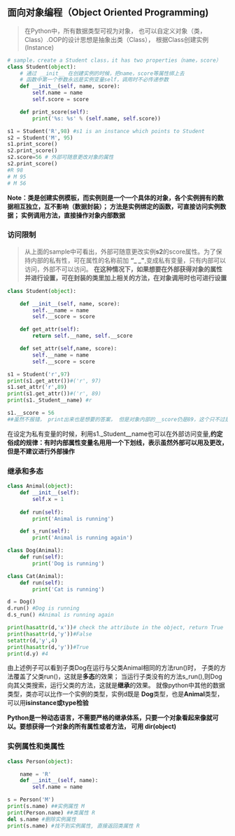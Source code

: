 ## 面向对象编程（Object Oriented Programming)

> 在Python中，所有数据类型可视为对象， 也可以自定义对象（类，Class）.OOP的设计思想是抽象出类（Class）， 根据Class创建实例(Instance)

```python
# sample，create a Student class，it has two properties（name，score）
class Student(object):
    # 通过 __init__ 在创建实例的时候，把name，score等属性绑上去
    # 函数中第一个参数永远是实例变量self，调用时不必传递参数
    def __init__(self, name, score):
        self.name = name
        self.score = score

    def print_score(self):
        print('%s: %s' % (self.name, self.score))

s1 = Student('R',98) #s1 is an instance which points to Student
s2 = Student('M', 95)
s1.print_score()
s2.print_score() 
s2.score=56 # 外部可随意更改对象的属性
s2.print_score()
#R 98
# M 95
# M 56

```

**Note：类是创建实例模板，而实例则是一个一个具体的对象，各个实例拥有的数据相互独立，互不影响（数据封装）； 方法是实例绑定的函数，可直接访问实例数据； 实例调用方法，直接操作对象内部数据**

### 访问限制

> 从上面的sample中可看出，外部可随意更改实例**s2**的score属性。为了保持内部的私有性，可在属性的名称前加 **“_ _"**,变成私有变量，只有内部可以访问，外部不可以访问。  **在这种情况下，如果想要在外部获得对象的属性并进行设置，可在封装的类里加上相关的方法，在对象调用时也可进行设置**

```python
class Student(object):

    def __init__(self, name, score):
        self.__name = name
        self.__score = score

    def get_attr(self):
        return self.__name, self.__score

    def set_attr(self,name, score):
        self.__name = name
        self.__score = score

s1 = Student('r',97)
print(s1.get_attr())#('r', 97)
s1.set_attr('r',89)
print(s1.get_attr())#('r', 89)
print(s1._Student__name) #r

s1.__score = 56
##虽然不报错， print出来也是想要的答案， 但是对象内部的__score仍是89，这个只不过是外部代码新增的一个__score变量
```

在设定为私有变量的时候，利用s1._Student__name也可以在外部访问变量,**约定俗成的规律：有时内部属性变量名用用一个下划线，表示虽然外部可以用及更改，但是不建议进行外部操作**

### 继承和多态

```python
class Animal(object):
    def __init__(self):
        self.x = 1
        
    def run(self):
        print('Animal is running')

    def s_run(self):
        print('Animal is running again')

class Dog(Animal):
    def run(self):
        print('Dog is running')

class Cat(Animal):
    def run(self):
        print('Cat is running')

d = Dog()
d.run() #Dog is running
d.s_run() #Animal is running again

print(hasattr(d,'x'))# check the attribute in the object, return True
print(hasattr(d,'y'))#False
setattr(d,'y',4)
print(hasattr(d,'y'))#True
print(d.y) #4
```
由上述例子可以看到子类Dog在运行与父类Animal相同的方法run()时， 子类的方法覆盖了父类run()，这就是**多态**的效果； 当运行子类没有的方法s_run(),则Dog向其父类搜索，运行父类的方法，这就是**继承**的效果。 就像python中其他的数据类型，类亦可以比作一个实例的类型，实例d既是 **Dog**类型，也是**Animal**类型，可以用**isinstance或type检验**

**Python是一种动态语言，不需要严格的继承体系，只要一个对象看起来像就可以。要想获得一个对象的所有属性或者方法， 可用 dir(object)**

### 实例属性和类属性

```python
class Person(object):

    name = 'R'
    def __init__(self, name):
        self.name = name

s = Person('M')
print(s.name) ##实例属性 M
print(Person.name) ##类属性 R
del s.name #删除实例属性
print(s.name) #找不到实例属性, 直接返回类属性 R
```


